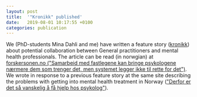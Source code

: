 ```yaml
---
layout: post
title:  '"Kronikk" published'
date:   2019-08-01 10:17:55 +0100
categories: publication
---
```

We (PhD-students Mina Dahli and me) have written a feature story ([kronikk](https://fremmedord.org/hva-betyr/kronikk/)) about potential collaboration between General practitioners and mental health professionals. The article can be read (in norwgian) at [forskersonen.no ("Samarbeid med fastlegene kan bringe psykologene nærmere dem som trenger det, men systemet legger ikke til rette for det")](https://forskersonen.no/helsetjenester-kronikk-meninger/samarbeid-med-fastlegene-kan-bringe-psykologene-naermere-dem-som-trenger-det-men-systemet-legger-ikke-til-rette-for-det/1361724). We wrote in response to a previous feature story at the same site describing the problems with getting into mental health treatment in Norway (["Derfor er det så vanskelig å få hjelp hos psykolog"](https://forskersonen.no/helsepolitikk-kronikk-meninger/derfor-er-det-sa-vanskelig-a-fa-hjelp-hos-psykolog/1346173)). 
